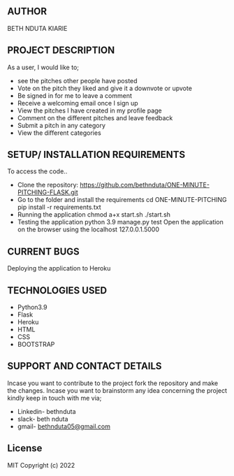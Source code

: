 ## AUTHOR
BETH NDUTA KIARIE

## PROJECT DESCRIPTION
As a user, I would like to;
- see the pitches other people have posted
- Vote on the pitch they liked and give it a downvote or upvote
- Be signed in for me to leave a comment
- Receive a welcoming email once I sign up
- View the pitches I have created in my profile page
- Comment on the different pitches and leave feedback
- Submit a pitch in any category
- View the different categories

## SETUP/ INSTALLATION REQUIREMENTS
To access the code..
- Clone the repository:
https://github.com/bethnduta/ONE-MINUTE-PITCHING-FLASK.git
- Go to the folder and install the requirements
cd ONE-MINUTE-PITCHING
pip install -r requirements.txt
- Running the application
chmod a+x start.sh
./start.sh
- Testing the application
python 3.9 manage.py test
Open the application on the browser using the localhost 127.0.0.1.5000

## CURRENT BUGS
Deploying the application to Heroku

## TECHNOLOGIES USED
* Python3.9
* Flask
* Heroku
* HTML
* CSS
* BOOTSTRAP

## SUPPORT AND CONTACT DETAILS
Incase you want to contribute to the project fork the repository and make the changes. Incase you want to brainstorm any idea concerning the project kindly keep in touch with me via;
* Linkedin- bethnduta
* slack- beth nduta
* gmail- bethnduta05@gmail.com
## License
MIT Copyright (c) 2022